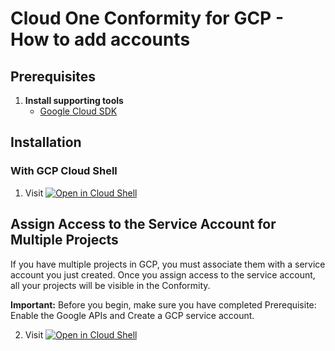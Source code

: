 # Cloud One Conformity for GCP - How to add accounts

## Prerequisites

1. **Install supporting tools**
   - [Google Cloud SDK](https://cloud.google.com/sdk/docs/install-sdk)

## Installation

### With GCP Cloud Shell

1. Visit [![Open in Cloud Shell](https://gstatic.com/cloudssh/images/open-btn.svg)](https://shell.cloud.google.com/cloudshell/editor?cloudshell_git_repo=https%3A%2F%2Fgithub.com%2Figorschultz%2Fconformity-gcp.git&cloudshell_workspace=gcp&cloudshell_tutorial=docs/add_gcp_sa_project.md)

## Assign Access to the Service Account for Multiple Projects

If you have multiple projects in GCP, you must associate them with a service account you just created. Once you assign access to the service account, all your projects will be visible in the Conformity.

**Important:** Before you begin, make sure you have completed Prerequisite: Enable the Google APIs and Create a GCP service account.

2. Visit [![Open in Cloud Shell](https://gstatic.com/cloudssh/images/open-btn.svg)](https://shell.cloud.google.com/cloudshell/editor?cloudshell_git_repo=https%3A%2F%2Fgithub.com%2Figorschultz%2Fconformity-gcp.git&cloudshell_workspace=gcp&cloudshell_tutorial=docs/add_multiple_gcp_projects.md)
